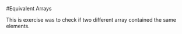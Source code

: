 #Equivalent Arrays

This is exercise was to check if two different array contained the same elements.
